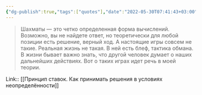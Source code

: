 ```yaml
---
{"dg-publish":true,"tags":["quotes"],"date":"2022-05-30T07:41:43+03:00","modified_at":"2022-06-01T19:11:34+03:00","title":"Разница между шахматами и покером.","permalink":"/quotes/202205300741/","dgHomeLink":false,"dgPassFrontmatter":true}
---
```



> Шахматы — это четко определенная форма вычислений. Возможно, вы не найдете ответ, но теоретически для любой позиции есть решение, верный ход. А настоящие игры совсем не такие. Реальная жизнь не такая. В ней есть блеф, тактика обмана. В жизни бывает важно знать, что другой человек думает о наших дальнейших действиях. Вот о таких играх идет речь в моей теории.

Link:: [[Принцип ставок. Как принимать решения в условиях неопределённости]]
